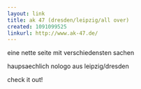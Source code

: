 ```yaml
---
layout: link
title: ak 47 (dresden/leipzig/all over)
created: 1091099525
linkurl: http://www.ak-47.de/
---
```

eine nette seite mit verschiedensten sachen

haupsaechlich nologo aus leipzig/dresden


check it out!
